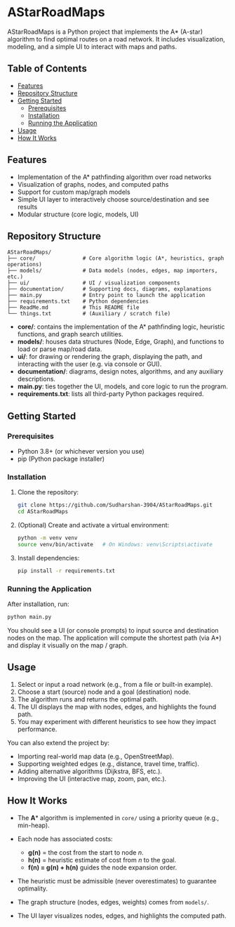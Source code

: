 # AStarRoadMaps

AStarRoadMaps is a Python project that implements the A* (A-star) algorithm to find optimal routes on a road network. It includes visualization, modeling, and a simple UI to interact with maps and paths.

## Table of Contents

- [Features](#features)  
- [Repository Structure](#repository-structure)  
- [Getting Started](#getting-started)  
  - [Prerequisites](#prerequisites)  
  - [Installation](#installation)  
  - [Running the Application](#running-the-application)  
- [Usage](#usage)  
- [How It Works](#how-it-works)

## Features

- Implementation of the A* pathfinding algorithm over road networks  
- Visualization of graphs, nodes, and computed paths  
- Support for custom map/graph models  
- Simple UI layer to interactively choose source/destination and see results  
- Modular structure (core logic, models, UI)  

## Repository Structure

```text
AStarRoadMaps/
├── core/               # Core algorithm logic (A*, heuristics, graph operations)
├── models/             # Data models (nodes, edges, map importers, etc.)
├── ui/                 # UI / visualization components
├── documentation/      # Supporting docs, diagrams, explanations
├── main.py             # Entry point to launch the application
├── requirements.txt    # Python dependencies
├── ReadMe.md           # This README file
└── things.txt          # (Auxiliary / scratch file)
````

- **core/**: contains the implementation of the A* pathfinding logic, heuristic functions, and graph search utilities.
- **models/**: houses data structures (Node, Edge, Graph), and functions to load or parse map/road data.
- **ui/**: for drawing or rendering the graph, displaying the path, and interacting with the user (e.g. via console or GUI).
- **documentation/**: diagrams, design notes, algorithms, and any auxiliary descriptions.
- **main.py**: ties together the UI, models, and core logic to run the program.
- **requirements.txt**: lists all third-party Python packages required.

## Getting Started

### Prerequisites

- Python 3.8+ (or whichever version you use)
- pip (Python package installer)

### Installation

1. Clone the repository:

   ```bash
   git clone https://github.com/Sudharshan-3904/AStarRoadMaps.git
   cd AStarRoadMaps
   ```

2. (Optional) Create and activate a virtual environment:

   ```bash
   python -m venv venv
   source venv/bin/activate   # On Windows: venv\Scripts\activate
   ```

3. Install dependencies:

   ```bash
   pip install -r requirements.txt
   ```

### Running the Application

After installation, run:

```bash
python main.py
```

You should see a UI (or console prompts) to input source and destination nodes on the map. The application will compute the shortest path (via A*) and display it visually on the map / graph.

## Usage

1. Select or input a road network (e.g., from a file or built-in example).
2. Choose a start (source) node and a goal (destination) node.
3. The algorithm runs and returns the optimal path.
4. The UI displays the map with nodes, edges, and highlights the found path.
5. You may experiment with different heuristics to see how they impact performance.

You can also extend the project by:

- Importing real-world map data (e.g., OpenStreetMap).
- Supporting weighted edges (e.g., distance, travel time, traffic).
- Adding alternative algorithms (Dijkstra, BFS, etc.).
- Improving the UI (interactive map, zoom, pan, etc.).

## How It Works

- The **A*** algorithm is implemented in `core/` using a priority queue (e.g., min-heap).
- Each node has associated costs:

  - **g(n)** = the cost from the start to node *n*.
  - **h(n)** = heuristic estimate of cost from *n* to the goal.
  - **f(n) = g(n) + h(n)** guides the node expansion order.
- The heuristic must be admissible (never overestimates) to guarantee optimality.
- The graph structure (nodes, edges, weights) comes from `models/`.
- The UI layer visualizes nodes, edges, and highlights the computed path.
